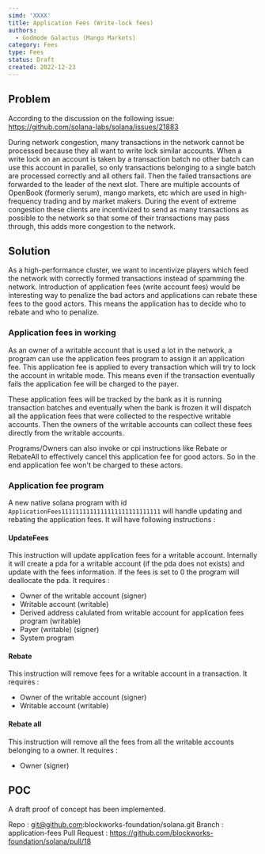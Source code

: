 ```yaml
---
simd: 'XXXX'
title: Application Fees (Write-lock fees)
authors:
  - Godmode Galactus (Mango Markets)
category: Fees
type: Fees
status: Draft
created: 2022-12-23
---
```


## Problem

According to the discussion on the following issue:
https://github.com/solana-labs/solana/issues/21883

During network congestion, many transactions in the network cannot be processed because they all want to write lock similar accounts. When a write lock on an account is taken by a transaction batch no other batch can use this account in parallel, so only transactions belonging to a single batch are processed correctly and all others fail. Then the failed transactions are forwarded to the leader of the next slot. There are multiple accounts of OpenBook (formerly serum), mango markets, etc which are used in high-frequency trading and by market makers. During the event of extreme congestion these clients are incentivized to send as many transactions as possible to the network so that some of their transactions may pass through, this adds more congestion to the network.

## Solution

As a high-performance cluster, we want to incentivize players which feed the network with correctly formed transactions instead of spamming the network. Introduction of application fees (write account fees) would be interesting way to penalize the bad actors and applications can rebate these fees to the good actors. This means the application has to decide who to rebate and who to penalize.

### Application fees in working

As an owner of a writable account that is used a lot in the network, a program can use the application fees program to assign it an application fee. This application fee is applied to every transaction which will try to lock the account in writable mode. This means even if the transaction eventually fails the application fee will be charged to the payer.

These application fees will be tracked by the bank as it is running transaction batches and eventually when the bank is frozen it will dispatch all the application fees that were collected to the respective writable accounts. Then the owners of the writable accounts can collect these fees directly from the writable accounts.

Programs/Owners can also invoke or cpi instructions like Rebate or RebateAll to effectively cancel this application fee for good actors. So in the end application fee won't be charged to these actors. 

### Application fee program

A new native solana program with id `App1icationFees1111111111111111111111111111` will handle updating and rebating the application fees. It will have following instructions : 

#### UpdateFees
This instruction will update application fees for a writable account. Internally it will create a pda for a writable account (if the pda does not exists) and update with the fees information. If the fees is set to 0 the program will deallocate the pda.
It requires : 
* Owner of the writable account (signer)
* Writable account (writable)
* Derived address calulated from writable account for application fees program (writable)
* Payer (writable) (signer)
* System program


#### Rebate
This instruction will remove fees for a writable account in a transaction.
It requires : 
* Owner of the writable account (signer)
* Writable account (writable)

#### Rebate all
This instruction will remove all the fees from all the writable accounts belonging to a owner.
It requires :
* Owner (signer)


## POC
A draft proof of concept has been implemented.

Repo : git@github.com:blockworks-foundation/solana.git
Branch : application-fees
Pull Request : https://github.com/blockworks-foundation/solana/pull/18